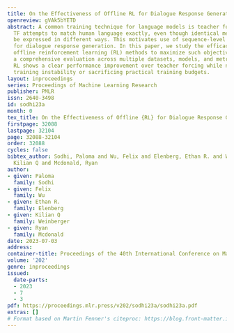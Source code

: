```yaml
---
title: On the Effectiveness of Offline RL for Dialogue Response Generation
openreview: gVAk5bYETD
abstract: A common training technique for language models is teacher forcing (TF).
  TF attempts to match human language exactly, even though identical meanings can
  be expressed in different ways. This motivates use of sequence-level objectives
  for dialogue response generation. In this paper, we study the efficacy of various
  offline reinforcement learning (RL) methods to maximize such objectives. We present
  a comprehensive evaluation across multiple datasets, models, and metrics. Offline
  RL shows a clear performance improvement over teacher forcing while not inducing
  training instability or sacrificing practical training budgets.
layout: inproceedings
series: Proceedings of Machine Learning Research
publisher: PMLR
issn: 2640-3498
id: sodhi23a
month: 0
tex_title: On the Effectiveness of Offline {RL} for Dialogue Response Generation
firstpage: 32088
lastpage: 32104
page: 32088-32104
order: 32088
cycles: false
bibtex_author: Sodhi, Paloma and Wu, Felix and Elenberg, Ethan R. and Weinberger,
  Kilian Q and Mcdonald, Ryan
author:
- given: Paloma
  family: Sodhi
- given: Felix
  family: Wu
- given: Ethan R.
  family: Elenberg
- given: Kilian Q
  family: Weinberger
- given: Ryan
  family: Mcdonald
date: 2023-07-03
address: 
container-title: Proceedings of the 40th International Conference on Machine Learning
volume: '202'
genre: inproceedings
issued:
  date-parts:
  - 2023
  - 7
  - 3
pdf: https://proceedings.mlr.press/v202/sodhi23a/sodhi23a.pdf
extras: []
# Format based on Martin Fenner's citeproc: https://blog.front-matter.io/posts/citeproc-yaml-for-bibliographies/
---
```

